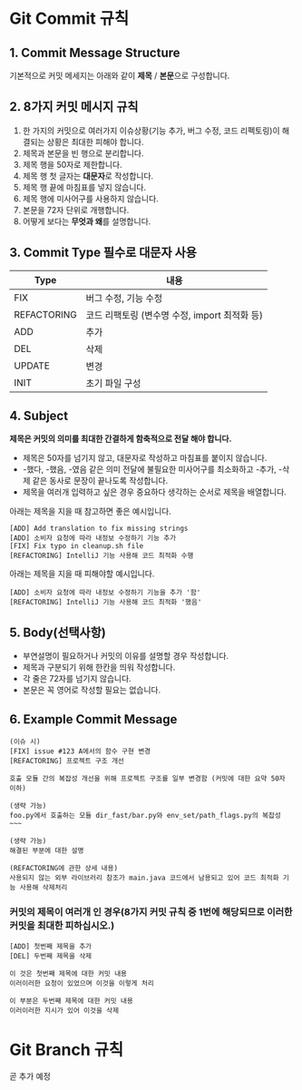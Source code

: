# Git Commit 규칙

## 1. Commit Message Structure

기본적으로 커밋 메세지는 아래와 같이 **제목** / **본문**으로 구성합니다.

## 2. 8가지 커밋 메시지 규칙

1. 한 가지의 커밋으로 여러가지 이슈상황(기능 추가, 버그 수정, 코드 리펙토링)이 해결되는 상황은 최대한 피해야 합니다.
1. 제목과 본문을 빈 행으로 분리합니다.
1. 제목 행을 50자로 제한합니다.
1. 제목 행 첫 글자는 **대문자**로 작성합니다.
1. 제목 행 끝에 마침표를 넣지 않습니다.
1. 제목 행에 미사어구를 사용하지 않습니다.
1. 본문을 72자 단위로 개행합니다.
1. 어떻게 보다는 **무엇과 왜**를 설명합니다.

## 3. Commit Type 필수로 대문자 사용

| Type     | 내용                                                   |
| -------- | ------------------------------------------------------ |
| FIX     |   버그 수정, 기능 수정                                       |
| REFACTORING      | 코드 리팩토링 (변수명 수정, import 최적화 등)                                   |
| ADD     | 추가                                              |
| DEL | 삭제                         |
| UPDATE     | 변경                 |
| INIT     | 초기 파일 구성                                       |

## 4. Subject
**제목은 커밋의 의미를 최대한 간결하게 함축적으로 전달 해야 합니다.**

- 제목은 50자를 넘기지 않고, 대문자로 작성하고 마침표를 붙이지 않습니다.
- -했다, -했음, -였음 같은 의미 전달에 불필요한 미사어구를 최소화하고 -추가, -삭제 같은 동사로 문장이 끝나도록 작성합니다.
- 제목을 여러개 입력하고 싶은 경우 중요하다 생각하는 순서로 제목을 배열합니다.

아래는 제목을 지을 때 참고하면 좋은 예시입니다.

```
[ADD] Add translation to fix missing strings
[ADD] 소비자 요청에 따라 내정보 수정하기 기능 추가
[FIX] Fix typo in cleanup.sh file
[REFACTORING] IntelliJ 기능 사용해 코드 최적화 수행
```

아래는 제목을 지을 때 피해야할 예시입니다.
```
[ADD] 소비자 요청에 따라 내정보 수정하기 기능을 추가 '함'
[REFACTORING] IntelliJ 기능 사용해 코드 최적화 '했음'
```

## 5. Body(선택사항)

- 부연설명이 필요하거나 커밋의 이유를 설명할 경우 작성합니다.
- 제목과 구분되기 위해 한칸을 띄워 작성합니다.
- 각 줄은 72자를 넘기지 않습니다.
- 본문은 꼭 영어로 작성할 필요는 없습니다.

## 6. Example Commit Message

``` text
(이슈 시)
[FIX] issue #123 A에서의 함수 구현 변경
[REFACTORING] 프로젝트 구조 개선

호출 모듈 간의 복잡성 개선을 위해 프로젝트 구조를 일부 변경함 (커밋에 대한 요약 50자 이하)

(생략 가능)
foo.py에서 호출하는 모듈 dir_fast/bar.py와 env_set/path_flags.py의 복잡성 ~~~

(생략 가능)
해결된 부분에 대한 설명

(REFACTORING에 관한 상세 내용)
사용되지 않는 외부 라이브러리 참조가 main.java 코드에서 남용되고 있어 코드 최적화 기능 사용해 삭제처리
```
### 커밋의 제목이 여러개 인 경우(8가지 커밋 규칙 중 1번에 해당되므로 이러한 커밋을 최대한 피하십시오.)
```
[ADD] 첫번째 제목을 추가
[DEL] 두번째 제목을 삭제

이 것은 첫번째 제목에 대한 커밋 내용
이러이러한 요청이 있었으며 이것을 이렇게 처리

이 부분은 두번째 제목에 대한 커밋 내용
이러이러한 지시가 있어 이것을 삭제
```

# Git Branch 규칙
곧 추가 예정